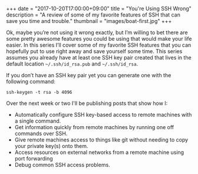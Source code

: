 +++
date = "2017-10-20T17:00:00+09:00"
title = "You're Using SSH Wrong"
description = "A review of some of my favorite features of SSH that can save you time and trouble."
thumbnail = "images/boat-first.jpg"
+++

Ok, maybe you’re not using it wrong exactly, but I’m willing to bet there are some pretty awesome 
features you could be using that would make your life easier. In this series I’ll cover some of my 
favorite SSH features that you can hopefully put to use right away and save yourself some time. 
This series assumes you already have at least one SSH key pair created that lives in the default 
location `~/.ssh/id_rsa.pub` and `~/.ssh/id_rsa`. 

If you don’t have an SSH key pair yet you can generate one with the following command:

```
ssh-keygen -t rsa -b 4096
```

Over the next week or two I'll be publishing posts that show how I:

  - Automatically configure SSH key-based access to remote machines with a single command.
  - Get information quickly from remote machines by running one off commands over SSH.
  - Give remote machines access to things like git without needing to copy your private key(s) onto them.
  - Access resources on external networks from a remote machine using port forwarding
  - Debug common SSH access problems.
  
<br> 



